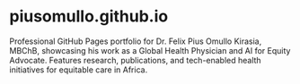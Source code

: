 # piusomullo.github.io
Professional GitHub Pages portfolio for Dr. Felix Pius Omullo Kirasia, MBChB, showcasing his work as a Global Health Physician and AI for Equity Advocate. Features research, publications, and tech-enabled health initiatives for equitable care in Africa.
